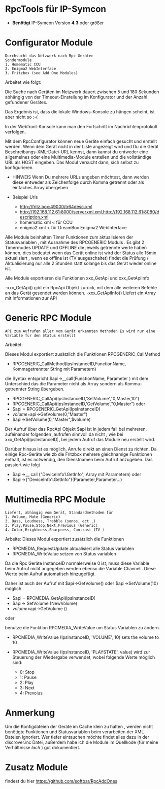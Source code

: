 # RpcTools für IP-Symcon 
- **Benötigt** IP-Symcon Version **4.3** oder größer 


# Configurator Module 

	Durchsucht das Netzwerk nach Rpc Geräten
	Sondermodule
	1. Homematic CCU
	2. Enigma2 WebInterface
	3. Fritzbox (see Add One Modules)
  

Arbeitet wie folgt:

Die Suche nach Geräten im Netzwerk dauert zwischen 5 und 180 Sekunden abhängig 
von der Timeout-Einstellung im Konfigurator und der Anzahl gefundener Gerätes.

Das Ergebnis ist, dass die lokale Windows-Konsole zu hängen scheint, ist aber nicht so :-(

In der Webfront-Konsole kann man den Fortschritt im Nachrichtenprotokoll verfolgen.
 
Mit dem RpcConfigurator können neue Geräte einfach gesucht und erstellt werden.
Wenn dein Gerät nicht in der Liste angezeigt wird und Du die Gerät Beschreibungs-XML-Datei-URL kennst, 
dann kannst du entweder eine allgemeines oder eine Multimedia-Module erstellen
und die vollständige URL als HOST eingeben. Das Modul versucht dann, sich selbst zu konfigurieren.
- HINWEIS Wenn Du mehrere URLs angeben möchtest, dann werden diese entweder als Zeichenfolge durch Komma getrennt oder als einfaches Array übergeben


- Beispiel Urls
	- http://fritz.box:49000/tr64desc.xml
	- http://192.168.112.61:8000/serverxml.xml,http://192.168.112.61:8080/description.xml
	- homematic.xml < für CCU
	- enigma2.xml < für DreamBox Enigma2 WebInterface

Alle Module beinhalten Timer Funktionen zum aktualisieren der Statusvariablen , mit Ausnahme des RPCGENERIC Moduls .
Es gibt 2 Timermodes UPDATE und OFFLINE die jeweils getrennte werte haben können, dies bedeutet 
wenn das Gerät online ist wird der Status alle 15min aktualisiert , wenn es offline ist (TV ausgeschaltet) findet 
die Prüfung / Aktualisierung nur alle 2 Stunden statt solange bis das Gerät wieder online ist.

Alle Module exportieren die Funktionen xxx_GetApi und xxx_GetApiInfo

-xxx_GetApi() 		gibt ein RpcApi Objekt zurück, mit dem alle weiteren Befehle an das Gerät gesendet werden können.
-xxx_GetApiInfo() 	Liefert ein Array mit Informationen zur API


# Generic RPC Module 
	API zum Aufrufen aller vom Gerät erkannten Methoden Es wird nur eine Variable für den Status erstellt
	
Arbeitet:

Dieses Modul exportiert zusätzlich die Funktionen RPCGENERIC_CallMethod
- RPCGENERIC_CallMethod(IpsInstanceID,FunctionName, Kommagetrennter String mit Parametern)

die Syntax entspricht $api->__call(FunctionName, Parameter ) mit dem Unterschied das die Parameter nicht als Array sondern als Komma-getrennter String übergeben.
- RPCGENERIC_CallApi(IpsInstanceID,'SetVolume',"0,Master,10")
- RPCGENERIC_CallApi(IpsInstanceID,'GetVolume',"0,Master")
oder
- $api = RPCGENERIC_GetApi(IpsInstanceID)
- $volume=$api->GetVolume(0,"Master")
- $api->SetVolume(0,"Master",$volume)

Der Aufruf über das RpcApi Objekt $api ist in jedem fall bei mehreren, aufeinander folgenden ,aufrufen sinnvoll da nicht , wie bei  xxx_GetApi(IpsInstanceID), bei jedem Aufruf das Module neu erstellt wird.
 
Darüber hinaus ist es möglich, Anrufe direkt an einen Dienst zu richten. Da einige Rpc-Geräte wie zb die Fritzbox 
mehrere gleichnamige Funktionen enthält, ist es notwendig, den Dienstnamen beim Aufruf anzugeben. Das passiert wie folgt

- $api->__ call ("DeviceInfo1.GetInfo", Array mit Parametern)
oder
- $api->{"DeviceInfo1.GetInfo"}(Parameter,Parameter...)

# Multimedia RPC Module 
	Liefert, abhängig vom Gerät, Standardmethoden für 
	1. Volume, Mute (Generic)
	2. Bass, Loudness, Trebble (sonos, ect..)
	3. Play,Pause,Stop,Next,Previous (Generic)
	4. Color,Brightness,Sharpness, Contrast (TV )

Arbeite:
Dieses Modul exportiert zusätzlich die Funktionen 
- RPCMEDIA_RequestUpdate	aktualisiert alle Status variablen 
- RPCMEDIA_WriteValue		setzen von Status variablen

Da die Rpc Geräte InstanceID normalerweise 0 ist, muss diese Variable beim Aufruf nicht angegeben werden
ebenso die Variable Channel . Diese Werte beim Aufruf automatisch hinzugefügt.

Daher ist auch der Aufruf mit $api->GetVolume() oder $api->SetVolume(10) möglich.

- $api = RPCMEDIA_GetApi(IpsInstanceID)
- $api-> SetVolume (NewVolume)
- $volume=$api->GetVolume ()

oder

benutze die Funktion RPCMEDIA_WriteValue um Status Variablen zu ändern.

- RPCMEDIA_WriteValue (IpsInstanceID, 'VOLUME', 10) sets the volume to 10
- RPCMEDIA_WriteValue (IpsInstanceID, 'PLAYSTATE', value) wird zur Steuerung der Wiedergabe verwendet, wobei folgende Werte möglich sind:
 
	- 0: Stop
	- 1: Pause
	- 2: Play
	- 3: Next
	- 4: Prevoius	

# Anmerkung
Um die Konfigdateien der Geräte im Cache klein zu halten , werden nicht benötigte Funktionen und Statusvariablen beim verarbeiten der XML Dateien ignoriert.
Wer tiefer eintauchen möchte findet alles dazu in der discrover.inc Datei, außerdem habe ich die Module im Quellkode (für meine Verhältnisse *lach* ) gut dokumentiert.

# Zusatz Module

findest du hier <https://github.com/softbar/RpcAddOnes> 
